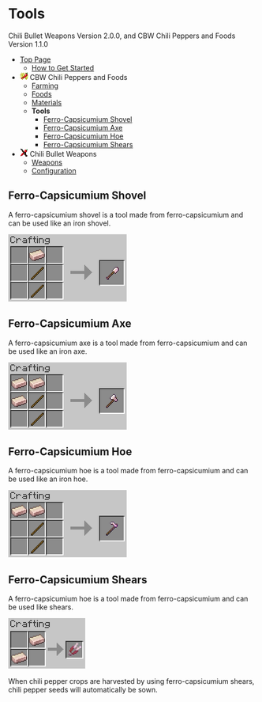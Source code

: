 # Tools

Chili Bullet Weapons Version 2.0.0, and CBW Chili Peppers and Foods Version 1.1.0

- [Top Page](../index.html)
  - [How to Get Started](index.html)
- ![ ](../media/cpaf_icon_16.png) CBW Chili Peppers and Foods
  - [Farming](farming.html)
  - [Foods](foods.html)
  - [Materials](materials.html)
  - **Tools**
    - [Ferro-Capsicumium Shovel](#ferro-capsicumium-shovel)
    - [Ferro-Capsicumium Axe](#ferro-capsicumium-axe)
    - [Ferro-Capsicumium Hoe](#ferro-capsicumium-hoe)
    - [Ferro-Capsicumium Shears](#ferro-capsicumium-shears)
- ![ ](../media/icon_16.png) Chili Bullet Weapons
  - [Weapons](weapons.html)
  - [Configuration](config.html)

## Ferro-Capsicumium Shovel

A ferro-capsicumium shovel is a tool made from ferro-capsicumium and can be used like an iron shovel.

![Crafting ferro-capsicumium shovel](../media/item/crafting/crafting_ferro-capsicumium_shovel.png)

## Ferro-Capsicumium Axe

A ferro-capsicumium axe is a tool made from ferro-capsicumium and can be used like an iron axe.

![Crafting ferro-capsicumium axe](../media/item/crafting/crafting_ferro-capsicumium_axe.png)

## Ferro-Capsicumium Hoe

A ferro-capsicumium hoe is a tool made from ferro-capsicumium and can be used like an iron hoe.

![Crafting ferro-capsicumium hoe](../media/item/crafting/crafting_ferro-capsicumium_hoe.png)

## Ferro-Capsicumium Shears

A ferro-capsicumium hoe is a tool made from ferro-capsicumium and can be used like shears.

![Crafting ferro-capsicumium shears](../media/item/crafting/crafting_ferro-capsicumium_shears.png)

When chili pepper crops are harvested by using ferro-capsicumium shears, chili pepper seeds will automatically be sown.
